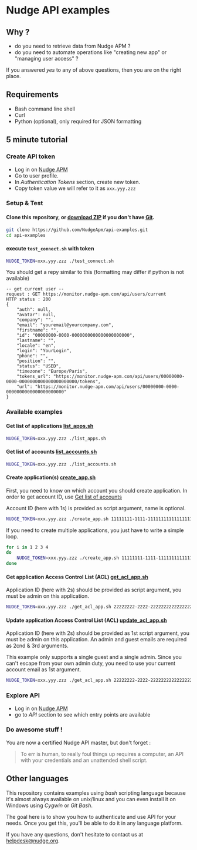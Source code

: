 # Nudge API examples

## Why ?

- do you need to retrieve data from Nudge APM ?
- do you need to automate operations like "creating new app" or "managing user access" ?

If you answered *yes* to any of above questions, then you are on the right place.

## Requirements

- Bash command line shell
- Curl
- Python (optional), only required for JSON formatting

## 5 minute tutorial

### Create API token

- Log in on [Nudge APM](https://www.nudge-apm.com/)
- Go to user profile.
- In *Authentication Tokens* section, create new token.
- Copy token value we will refer to it as `xxx.yyy.zzz`

### Setup & Test

#### Clone this repository, or [download ZIP](https://github.com/NudgeApm/api-examples/archive/master.zip) if you don't have [Git](https://git-scm.com/).
```bash
git clone https://github.com/NudgeApm/api-examples.git
cd api-examples
```

#### execute `test_connect.sh` with token
```bash
NUDGE_TOKEN=xxx.yyy.zzz ./test_connect.sh
```

You should get a repy similar to this (formatting may differ if python is not available)
```
-- get current user --
request : GET https://monitor.nudge-apm.com/api/users/current
HTTP status : 200
{
	"auth": null,
	"avatar": null,
	"company": "",
	"email": "youremail@yourcompany.com",
	"firstname": "",
	"id": "00000000-0000-0000000000000000000000",
	"lastname": "",
	"locale": "en",
	"login": "YourLogin",
	"phone": "",
	"position": "",
	"status": "USED",
	"timezone": "Europe/Paris",
	"tokens_url": "https://monitor.nudge-apm.com/api/users/00000000-0000-0000000000000000000000/tokens",
	"url": "https://monitor.nudge-apm.com/api/users/00000000-0000-0000000000000000000000"
}

```

### Available examples

#### Get list of applications [list_apps.sh](./list_apps.sh)

```bash
NUDGE_TOKEN=xxx.yyy.zzz ./list_apps.sh
```

#### Get list of accounts [list_accounts.sh](./list_accounts.sh)

```bash
NUDGE_TOKEN=xxx.yyy.zzz ./list_accounts.sh
```

#### Create application(s) [create_app.sh](./create_app.sh)

First, you need to know on which account you should create application.
In order to get account ID, use [Get list of accounts](#get-list-of-accounts)

Account ID (here with 1s) is provided as script argument, name is optional.

```bash
NUDGE_TOKEN=xxx.yyy.zzz ./create_app.sh 11111111-1111-1111111111111111111111 'my awesome new app'
```

If you need to create multiple applications, you just have to write a simple loop.
```bash
for i in 1 2 3 4
do
	NUDGE_TOKEN=xxx.yyy.zzz ./create_app.sh 11111111-1111-1111111111111111111111 "my awesome new app ${i}"
done
```

#### Get application Access Control List (ACL) [get_acl_app.sh](./get_acl_app.sh)

Application ID (here with 2s) should be provided as script argument, you must be admin on this application.

```bash
NUDGE_TOKEN=xxx.yyy.zzz ./get_acl_app.sh 22222222-2222-2222222222222222222222
```

#### Update application Access Control List (ACL) [update_acl_app.sh](./update_acl_app.sh)

Application ID (here with 2s) should be provided as 1st script argument, you must be admin on this application.
An admin and guest emails are required as 2cnd & 3rd arguments.

This example only supports a single guest and a single admin.
Since you can't escape from your own admin duty, you need to use your current account email as 1st argument.

```bash
NUDGE_TOKEN=xxx.yyy.zzz ./get_acl_app.sh 22222222-2222-2222222222222222222222 'my_admin_email@my_company.com' 'guest@my_company.com'
```

### Explore API

- Log in on [Nudge APM](https://www.nudge-apm.com/)
- go to *API* section to see which entry points are available

### Do awesome stuff !

You are now a certified Nudge API master, but don't forget :

> To err is human, to really foul things up requires a computer,
> an API with your credentials and an unattended shell script.

## Other languages

This repository contains examples using *bash* scripting language because it's almost always available on unix/linux
and you can even install it on Windows using *Cygwin* or *Git Bash*.

The goal here is to show you how to authenticate and use API for your needs. Once you get this, you'll be able to
do it in any language platform.

If you have any questions, don't hesitate to contact us at helpdesk@nudge.org.
